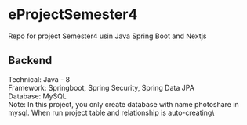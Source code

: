 # eProjectSemester4
Repo for project Semester4 usin Java Spring Boot and Nextjs

## Backend
Technical: Java - 8 \
Framework: Springboot, Spring Security, Spring Data JPA\
Database: MySQL\
Note: In this project, you only create database with name photoshare in mysql. When run project table and relationship is auto-creating\
